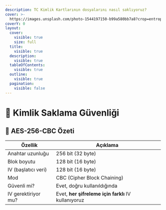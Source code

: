 ```yaml
---
description: TC Kimlik Kartlarının dosyalarını nasıl saklıyoruz?
cover: >-
  https://images.unsplash.com/photo-1544197150-b99a580bb7a8?crop=entropy&cs=srgb&fm=jpg&ixid=M3wxOTcwMjR8MHwxfHNlYXJjaHw5fHxzZXJ2ZXJ8ZW58MHx8fHwxNzQ2MTIyMTMxfDA&ixlib=rb-4.0.3&q=85
coverY: 0
layout:
  cover:
    visible: true
    size: full
  title:
    visible: true
  description:
    visible: true
  tableOfContents:
    visible: true
  outline:
    visible: true
  pagination:
    visible: false
---
```


# 🔐 Kimlik Saklama Güvenliği

## 🔐 AES-256-CBC Özeti

| Özellik             | Açıklama                                            |
| ------------------- | --------------------------------------------------- |
| Anahtar uzunluğu    | 256 bit (32 byte)                                   |
| Blok boyutu         | 128 bit (16 byte)                                   |
| IV (başlatıcı veri) | 128 bit (16 byte)                                   |
| Mod                 | CBC (Cipher Block Chaining)                         |
| Güvenli mi?         | Evet, doğru kullanıldığında                         |
| IV gerektiriyor mu? | Evet, **her şifreleme için farklı** IV kullanıyoruz |
